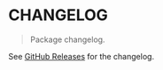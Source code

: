# CHANGELOG

> Package changelog.

See [GitHub Releases](https://github.com/stdlib-js/regexp-basename-windows/releases) for the changelog.
